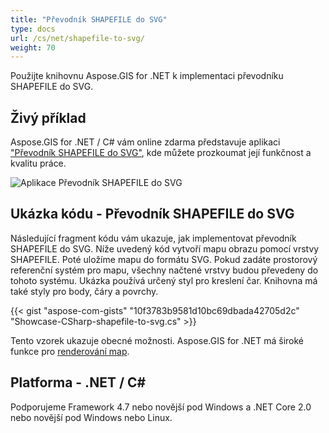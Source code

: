 ```yaml
---
title: "Převodník SHAPEFILE do SVG"
type: docs
url: /cs/net/shapefile-to-svg/
weight: 70
---
```


Použijte knihovnu Aspose.GIS for .NET k implementaci převodníku SHAPEFILE do SVG.

## **Živý příklad**

Aspose.GIS for .NET / C# vám online zdarma představuje aplikaci ["Převodník SHAPEFILE do SVG"](https://products.aspose.app/gis/viewer/shapefile-to-svg), kde můžete prozkoumat její funkčnost a kvalitu práce.

![Aplikace Převodník SHAPEFILE do SVG](viewer.png)

## **Ukázka kódu - Převodník SHAPEFILE do SVG**

Následující fragment kódu vám ukazuje, jak implementovat převodník SHAPEFILE do SVG. Níže uvedený kód vytvoří mapu obrazu pomocí vrstvy SHAPEFILE. Poté uložíme mapu do formátu SVG. Pokud zadáte prostorový referenční systém pro mapu, všechny načtené vrstvy budou převedeny do tohoto systému.
Ukázka používá určený styl pro kreslení čar. Knihovna má také styly pro body, čáry a povrchy.

{{< gist "aspose-com-gists" "10f3783b9581d10bc69dbada42705d2c" "Showcase-CSharp-shapefile-to-svg.cs" >}}

Tento vzorek ukazuje obecné možnosti. Aspose.GIS for .NET má široké funkce pro [renderování map](https://docs.aspose.com/gis/net/map-rendering/).

## **Platforma - .NET / C#**

Podporujeme Framework 4.7 nebo novější pod Windows a .NET Core 2.0 nebo novější pod Windows nebo Linux.
